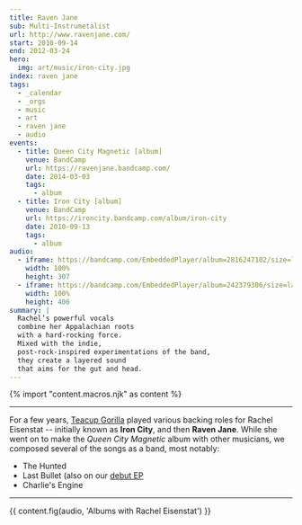 ```yaml
---
title: Raven Jane
sub: Multi-Instrumetalist
url: http://www.ravenjane.com/
start: 2010-09-14
end: 2012-03-24
hero:
  img: art/music/iron-city.jpg
index: raven jane
tags:
  - _calendar
  - _orgs
  - music
  - art
  - raven jane
  - audio
events:
  - title: Queen City Magnetic [album]
    venue: BandCamp
    url: https://ravenjane.bandcamp.com/
    date: 2014-03-03
    tags:
      - album
  - title: Iron City [album]
    venue: BandCamp
    url: https://ironcity.bandcamp.com/album/iron-city
    date: 2010-09-13
    tags:
      - album
audio:
  - iframe: https://bandcamp.com/EmbeddedPlayer/album=2816247102/size=large/bgcol=ffffff/linkcol=0687f5/artwork=small/transparent=true/
    width: 100%
    height: 307
  - iframe: https://bandcamp.com/EmbeddedPlayer/album=242379306/size=large/bgcol=ffffff/linkcol=0687f5/artwork=small/transparent=true/
    width: 100%
    height: 406
summary: |
  Rachel’s powerful vocals
  combine her Appalachian roots
  with a hard-rocking force.
  Mixed with the indie,
  post-rock-inspired experimentations of the band,
  they create a layered sound
  that aims for the gut and head.
---
```


{% import "content.macros.njk" as content %}

------

For a few years,
[Teacup Gorilla](../teacup-gorilla/)
played various backing roles
for Rachel Eisenstat --
initially known as **Iron City**,
and then **Raven Jane**.
While she went on to make the
*Queen City Magnetic* album
with other musicians,
we composed several of the songs as a band,
most notably:

- The Hunted
- Last Bullet (also on our [debut EP](/2015/07/09/holes-they-leave/)
- Charlie's Engine

---

{{ content.fig(audio, 'Albums with Rachel Eisenstat') }}
